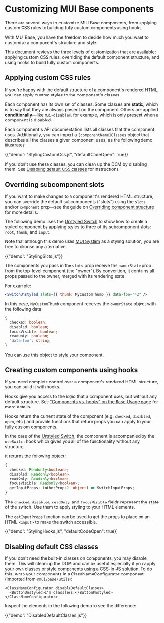 # Customizing MUI Base components

<p class="description">There are several ways to customize MUI Base components, from applying custom CSS rules to building fully custom components using hooks.</p>

With MUI Base, you have the freedom to decide how much you want to customize a component's structure and style.

This document reviews the three levels of customization that are available: applying custom CSS rules, overriding the default component structure, and using hooks to build fully custom components.

## Applying custom CSS rules

If you're happy with the default structure of a component's rendered HTML, you can apply custom styles to the component's classes.

Each component has its own set of classes.
Some classes are **static**, which is to say that they are always present on the component.
Others are applied **conditionally**—like `Mui-disabled`, for example, which is only present when a component is disabled.

Each component's API documentation lists all classes that the component uses.
Additionally, you can import a `[componentName]Classes` object that describes all the classes a given component uses, as the following demo illustrates:

{{"demo": "StylingCustomCss.js", "defaultCodeOpen": true}}

If you don't use these classes, you can clean up the DOM by disabling them.
See [Disabling default CSS classes](#disabling-default-css-classes) for instructions.

## Overriding subcomponent slots

If you want to make changes to a component's rendered HTML structure, you can override the default subcomponents ("slots") using the `slots` and/or `component` prop—see the guide on [Overriding component structure](/base/guides/overriding-component-structure/) for more details.

The following demo uses the [Unstyled Switch](/base/react-switch/) to show how to create a styled component by applying styles to three of its subcomponent slots: `root`, `thumb`, and `input`.

Note that although this demo uses [MUI System](/system/styled/) as a styling solution, you are free to choose any alternative.

{{"demo": "StylingSlots.js"}}

The components you pass in the `slots` prop receive the `ownerState` prop from the top-level component (the "owner").
By convention, it contains all props passed to the owner, merged with its rendering state.

For example:

```jsx
<SwitchUnstyled slots={{ thumb: MyCustomThumb }} data-foo="42" />
```

In this case, `MyCustomThumb` component receives the `ownerState` object with the following data:

```ts
{
  checked: boolean;
  disabled: boolean;
  focusVisible: boolean;
  readOnly: boolean;
  'data-foo': string;
}
```

You can use this object to style your component.

## Creating custom components using hooks

If you need complete control over a component's rendered HTML structure, you can build it with hooks.

Hooks give you access to the _logic_ that a component uses, but without any default structure.
See ["Components vs. hooks" on the Base Usage page](/base/getting-started/usage/#components-vs-hooks) for more details.

Hooks return the current state of the component (e.g. `checked`, `disabled`, `open`, etc.) and provide functions that return props you can apply to your fully custom components.

In the case of the [Unstyled Switch](/base/react-switch/), the component is accompanied by the `useSwitch` hook which gives you all of the functionality without any structure.

It returns the following object:

```ts
{
  checked: Readonly<boolean>;
  disabled: Readonly<boolean>;
  readOnly: Readonly<boolean>;
  focusVisible: Readonly<boolean>;
  getInputProps: (otherProps?: object) => SwitchInputProps;
}
```

The `checked`, `disabled`, `readOnly`, and `focusVisible` fields represent the state of the switch.
Use them to apply styling to your HTML elements.

The `getInputProps` function can be used to get the props to place on an HTML `<input>` to make the switch accessible.

{{"demo": "StylingHooks.js", "defaultCodeOpen": true}}

## Disabling default CSS classes

If you don't need the built-in classes on components, you may disable them.
This will clean up the DOM and can be useful especially if you apply your own classes or style components using a CSS-in-JS solution.
To do this, wrap your components in a ClassNameConfigurator component (imported from `@mui/base/utils`):

```tsx
<ClassNameConfigurator disableDefaultClasses>
  <ButtonUnstyled>I'm classless!</ButtonUnstyled>
</ClassNameConfigurator>
```

Inspect the elements in the following demo to see the difference:

{{"demo": "DisabledDefaultClasses.js"}}
